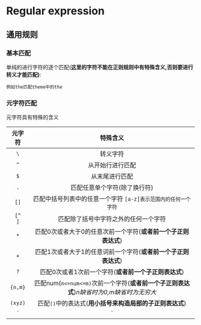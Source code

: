 # Regular expression

## 通用规则

### 基本匹配

单纯的进行字符的逐个匹配(**这里的字符不能在正则规则中有特殊含义,否则要进行转义才能匹配)**:

`例如the匹配theme中的the`

### 元字符匹配

元字符具有特殊的含义

|  元字符  |                           特殊含义                           |
| :------: | :----------------------------------------------------------: |
|   `\`    |                           转义字符                           |
|   `^`    |                       从开始行进行匹配                       |
|   `$`    |                        从末尾进行匹配                        |
|   `.`    |                 匹配任意单个字符(除了换行符)                 |
|   `[]`   | 匹配中括号列表中的任意一个字符   `[a-z]表示范围内的任何一个字符` |
| `[^   ]` |             匹配除了括号中字符之外的任何一个字符             |
|   `*`    | 匹配0次或者大于0的任意次前一个字符(**或者前一个子正则表达式**) |
|   `+`    | 匹配1次或者大于1的任意词前一个字符(**或者前一个子正则表达式**) |
|   `?`    |     匹配0次或者1次前一个字符(**或者前一个子正则表达式**)     |
| `{n,m}`  | 匹配num(`n<=num<=m)`次前一个字符(**或者前一个子正则表达式**)*n缺省时为0,m缺省时为无穷大* |
| `(xyz)`  |   匹配`()`中的表达式(**用小括号来构造局部的子正则表达式**)   |
|   `|`    | 表示匹配若干个子表达式的或关系[即匹配任意一个]**注意默认优先匹配前面的子表达式** |



